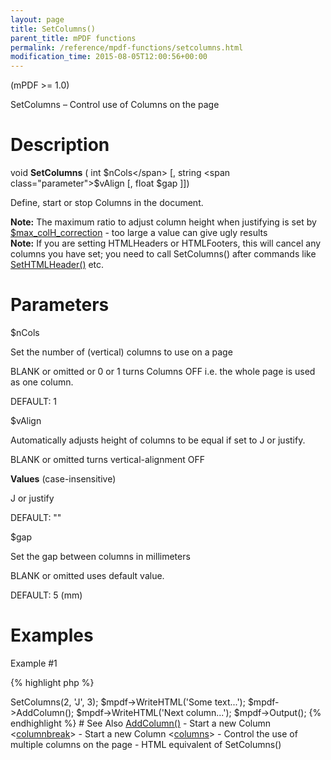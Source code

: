 ```yaml
---
layout: page
title: SetColumns()
parent_title: mPDF functions
permalink: /reference/mpdf-functions/setcolumns.html
modification_time: 2015-08-05T12:00:56+00:00
---
```


(mPDF >= 1.0)

SetColumns – Control use of Columns on the page

# Description

void **SetColumns** ( 
int <span class="parameter">$nCols</span> 
[, string <span class="parameter">$vAlign</span> 
[, float <span class="parameter">$gap</span> 
]])

Define, start or stop Columns in the document.

<div class="alert alert-info" role="alert">
	<strong>Note:</strong> The maximum ratio to adjust column height when justifying is set by 
    <a href="{{ "/reference/mpdf-variables/max-colh-correction.html" | prepend: site.baseurl }}">$max_colH_correction</a> 
    - too large a value can give ugly results
</div>

<div class="alert alert-info" role="alert">
	<strong>Note:</strong> If you are setting HTMLHeaders or HTMLFooters, this will cancel any columns you have set; 
    you need to call SetColumns() after commands like 
    <a href="{{ "/reference/mpdf-functions/sethtmlheader.html" | prepend: site.baseurl }}">SetHTMLHeader()</a> etc.
</div>

# Parameters

<span class="parameter">$nCols</span>

Set the number of (vertical) columns to use on a page

<span class="smallblock">BLANK</span> or omitted or 0 or 1 turns Columns OFF i.e. the whole page is used as one column.

<span class="smallblock">DEFAULT</span>: 1

<span class="parameter">$vAlign</span>

Automatically adjusts height of columns to be equal if set to J or justify.

<span class="smallblock">BLANK</span> or omitted turns vertical-alignment OFF

**Values** (case-insensitive)

J or justify

<span class="smallblock">DEFAULT</span>: ""

<span class="parameter">$gap</span>

Set the gap between columns in millimeters

<span class="smallblock">BLANK</span> or omitted uses default value.

<span class="smallblock">DEFAULT</span>: 5 (mm)

# Examples

Example #1

{% highlight php %}
<?php

$mpdf = new \Mpdf\Mpdf();

$mPDF->SetColumns(2, 'J', 3);

$mpdf->WriteHTML('Some text...');

$mpdf->AddColumn();

$mpdf->WriteHTML('Next column...');

$mpdf->Output();

{% endhighlight %}

# See Also

 <a href="{{ "/reference/mpdf-functions/addcolumn.html" | prepend: site.baseurl }}">AddColumn()</a> - Start a new Column
 &lt;<a href="{{ "/reference/html-control-tags/columnbreak.html" | prepend: site.baseurl }}">columnbreak</a>&gt; - Start a new Column
 &lt;<a href="{{ "/reference/html-control-tags/columns.html" | prepend: site.baseurl }}">columns</a>&gt; - Control the use of multiple columns on the page - HTML equivalent of SetColumns()

